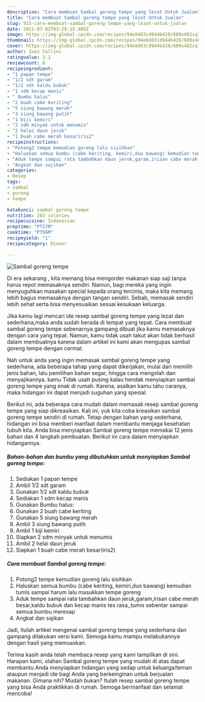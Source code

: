 ```yaml
---
description: "Cara membuat Sambal goreng tempe yang lezat Untuk Jualan"
title: "Cara membuat Sambal goreng tempe yang lezat Untuk Jualan"
slug: 915-cara-membuat-sambal-goreng-tempe-yang-lezat-untuk-jualan
date: 2021-07-02T03:29:15.405Z
image: https://img-global.cpcdn.com/recipes/94e8d83cd944b428/680x482cq70/sambal-goreng-tempe-foto-resep-utama.jpg
thumbnail: https://img-global.cpcdn.com/recipes/94e8d83cd944b428/680x482cq70/sambal-goreng-tempe-foto-resep-utama.jpg
cover: https://img-global.cpcdn.com/recipes/94e8d83cd944b428/680x482cq70/sambal-goreng-tempe-foto-resep-utama.jpg
author: Inez Collins
ratingvalue: 3.1
reviewcount: 6
recipeingredient:
- "1 papan tempe"
- "1/2 sdt garam"
- "1/2 sdt kaldu bubuk"
- "1 sdm kecap manis"
- " Bumbu halus"
- "2 buah cabe keriting"
- "5 siung bawang merah"
- "3 siung bawang putih"
- "1 biji kemiri"
- "2 sdm minyak untuk menumis"
- "2 helai daun jeruk"
- "1 buah cabe merah besariris2"
recipeinstructions:
- "Potong2 tempe kemudian goreng lalu sisihkan"
- "Haluskan semua bumbu (cabe keriting, kemiri,duo bawang) kemudian tumis sampai harum lalu masukkan tempe goreng"
- "Aduk tempe sampai rata tambahkan daun jeruk,garam,irisan cabe merah besar,kaldu bubuk dan kecap manis tes rasa,,tumis sebentar sampai semua bumbu meresap"
- "Angkat dan sajikan"
categories:
- Resep
tags:
- sambal
- goreng
- tempe

katakunci: sambal goreng tempe 
nutrition: 263 calories
recipecuisine: Indonesian
preptime: "PT17M"
cooktime: "PT56M"
recipeyield: "1"
recipecategory: Dinner

---
```



![Sambal goreng tempe](https://img-global.cpcdn.com/recipes/94e8d83cd944b428/680x482cq70/sambal-goreng-tempe-foto-resep-utama.jpg)

Di era  sekarang , kita memang bisa mengorder makanan siap saji tanpa harus repot memasaknya sendiri. Namun, bagi mereka yang ingin menyuguhkan masakan special kepada orang tercinta, maka kita memang lebih bagus memasaknya dengan tangan sendiri. Sebab, memasak sendiri lebih sehat serta bisa menyesuaikan sesuai kesukaan keluarga.

Jika kamu lagi mencari ide resep sambal goreng tempe yang lezat dan sederhana,maka anda sudah berada di tempat yang tepat. Cara membuat sambal goreng tempe  sebenarnya gampang dibuat jika kamu memasaknya dengan cara yang tepat. Namun, kamu tidak usah takut akan tidak berhasil dalam membuatnya 
karena dalam artikel ini kami akan mengupas sambal goreng tempe dengan cermat.  



Nah untuk anda yang ingin memasak sambal goreng tempe yang sederhana, ada beberapa tahap yang dapat dikerjakan, mulai dari memilih jenis bahan, lalu pemilihan bahan segar, hingga cara mengolah dan menyajikannya. kamu Tidak usah pusing kalau hendak menyiapkan sambal goreng tempe yang enak di rumah. Karena, asalkan kamu  tahu caranya, maka hidangan ini dapat menjadi suguhan yang spesial.

Berikut ini, ada beberapa cara mudah dalam memasak resep sambal goreng tempe yang siap dikreasikan. Kali ini, yuk kita coba kreasikan sambal goreng tempe sendiri di rumah. Tetap dengan bahan yang sederhana, hidangan ini bisa memberi manfaat dalam membantu menjaga kesehatan tubuh kita. Anda bisa menyiapkan Sambal goreng tempe memakai 12 jenis bahan dan 4 langkah pembuatan. Berikut ini cara dalam menyiapkan hidangannya.

<!--inarticleads1-->

##### Bahan-bahan dan bumbu yang dibutuhkan untuk menyiapkan Sambal goreng tempe:

1. Sediakan 1 papan tempe
1. Ambil 1/2 sdt garam
1. Gunakan 1/2 sdt kaldu bubuk
1. Sediakan 1 sdm kecap manis
1. Gunakan  Bumbu halus:
1. Gunakan 2 buah cabe keriting
1. Gunakan 5 siung bawang merah
1. Ambil 3 siung bawang putih
1. Ambil 1 biji kemiri
1. Siapkan 2 sdm minyak untuk menumis
1. Ambil 2 helai daun jeruk
1. Siapkan 1 buah cabe merah besar(iris2)




<!--inarticleads2-->

##### Cara membuat Sambal goreng tempe:

1. Potong2 tempe kemudian goreng lalu sisihkan
1. Haluskan semua bumbu (cabe keriting, kemiri,duo bawang) kemudian tumis sampai harum lalu masukkan tempe goreng
1. Aduk tempe sampai rata tambahkan daun jeruk,garam,irisan cabe merah besar,kaldu bubuk dan kecap manis tes rasa,,tumis sebentar sampai semua bumbu meresap
1. Angkat dan sajikan




Jadi, itulah artikel mengenai  sambal goreng tempe  yang sederhana dan gampang dilakukan versi kami. Semoga kamu mampu melakukannya dengan hasil yang memuaskan. 

Terima kasih anda telah membaca resep yang kami tampilkan di sini. Harapan kami, olahan  Sambal goreng tempe yang mudah di atas dapat membantu Anda menyiapkan hidangan yang sedap untuk keluarga/teman ataupun menjadi ide bagi Anda yang berkeinginan untuk berjualan makanan. Gimana nih? Mudah bukan? Itulah resep sambal goreng tempe yang bisa Anda praktikkan di rumah. Semoga bermanfaat dan selamat mencoba!

